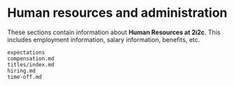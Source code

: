 # Human resources and administration

These sections contain information about **Human Resources at 2i2c**.
This includes employment information, salary information, benefits, etc.

```{toctree}
expectations
compensation.md
titles/index.md
hiring.md
time-off.md
```
